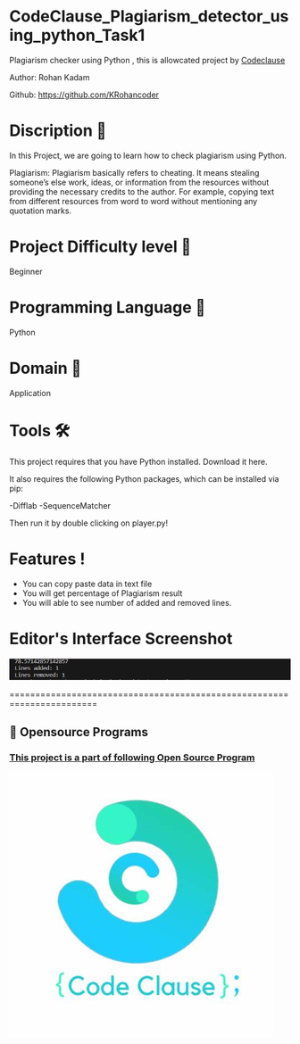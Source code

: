 # CodeClause_Plagiarism_detector_using_python_Task1
Plagiarism checker using Python , this is allowcated project by [Codeclause](https://codeclause.com/) 

Author: Rohan Kadam

Github: https://github.com/KRohancoder

# Discription 📀
In this Project, we are going to learn how to check plagiarism using Python.

Plagiarism: Plagiarism basically refers to cheating. It means stealing someone’s else work, ideas, or information from the resources without providing the necessary credits to the author. For example, copying text from different resources from word to word without mentioning any quotation marks.

# Project Difficulty level 🥇
Beginner

# Programming Language 🐍
Python

# Domain 🏥
Application

# Tools 🛠
This project requires that you have Python installed. Download it here.

It also requires the following Python packages, which can be installed via pip:

-Difflab
-SequenceMatcher 

Then run it by double clicking on player.py!


# Features !

- You can copy paste data in text file
- You will get percentage of Plagiarism result
- You will able to see number of added and removed lines.

# Editor's Interface Screenshot

![Screenshot](c12.PNG)

=======================================================================

## 📌 Opensource Programs

### [This project is a part of following Open Source Program](https://codeclause.com/)

![Screenshot](codeclause.jpg)
